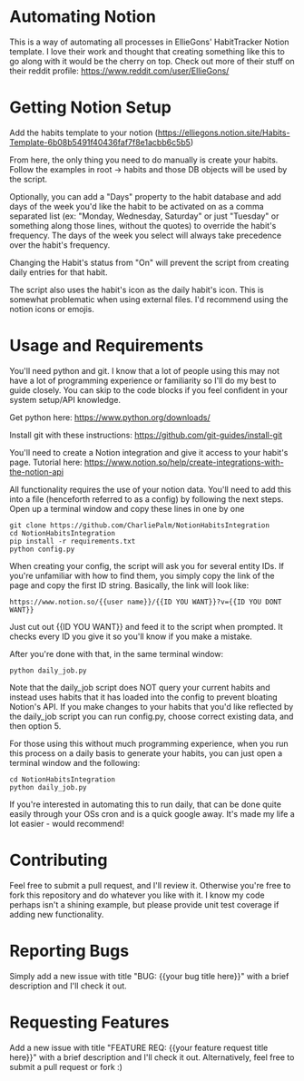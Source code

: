 # Automating Notion

This is a way of automating all processes in EllieGons' HabitTracker Notion template. I love their work and thought that creating something like this to go along with it would be the cherry on top. Check out more of their stuff on their reddit profile: https://www.reddit.com/user/EllieGons/

# Getting Notion Setup
Add the habits template to your notion (https://elliegons.notion.site/Habits-Template-6b08b5491f40436faf7f8e1acbb6c5b5)

From here, the only thing you need to do manually is create your habits. Follow the examples in root -> habits and those DB objects will be used by the script. 

Optionally, you can add a "Days" property to the habit database and add days of the week you'd like the habit to be activated on as a comma separated list (ex: "Monday, Wednesday, Saturday" or just "Tuesday" or something along those lines, without the quotes) to override the habit's frequency. The days of the week you select will always take precedence over the habit's frequency.

Changing the Habit's status from "On" will prevent the script from creating daily entries for that habit.

The script also uses the habit's icon as the daily habit's icon. This is somewhat problematic when using external files. I'd recommend using the notion icons or emojis.

# Usage and Requirements
You'll need python and git. I know that a lot of people using this may not have a lot of programming experience or familiarity so I'll do my best to guide closely. You can skip to the code blocks if you feel confident in your system setup/API knowledge.

Get python here: https://www.python.org/downloads/

Install git with these instructions: https://github.com/git-guides/install-git

You'll need to create a Notion integration and give it access to your habit's page. Tutorial here: https://www.notion.so/help/create-integrations-with-the-notion-api

All functionality requires the use of your notion data. You'll need to add this into a file (henceforth referred to as a config) by following the next steps.
Open up a terminal window and copy these lines in one by one

    git clone https://github.com/CharliePalm/NotionHabitsIntegration
    cd NotionHabitsIntegration
    pip install -r requirements.txt
    python config.py
When creating your config, the script will ask you for several entity IDs. If you're unfamiliar with how to find them, you simply copy the link of the page and copy the first ID string. Basically, the link will look like:

    https://www.notion.so/{{user name}}/{{ID YOU WANT}}?v={{ID YOU DONT WANT}}
Just cut out {{ID YOU WANT}} and feed it to the script when prompted. It checks every ID you give it so you'll know if you make a mistake.

After you're done with that, in the same terminal window:

    python daily_job.py
Note that the daily_job script does NOT query your current habits and instead uses habits that it has loaded into the config to prevent bloating Notion's API. If you make changes to your habits that you'd like reflected by the daily_job script you can run config.py, choose correct existing data, and then option 5.

For those using this without much programming experience, when you run this process on a daily basis to generate your habits, you can just open a terminal window and the following:

    cd NotionHabitsIntegration
    python daily_job.py
If you're interested in automating this to run daily, that can be done quite easily through your OSs cron and is a quick google away. It's made my life a lot easier - would recommend!

# Contributing
Feel free to submit a pull request, and I'll review it. Otherwise you're free to fork this repository and do whatever you like with it. I know my code perhaps isn't a shining example, but please provide unit test coverage if adding new functionality.

# Reporting Bugs
Simply add a new issue with title "BUG: {{your bug title here}}" with a brief description and I'll check it out.

# Requesting Features
Add a new issue with title "FEATURE REQ: {{your feature request title here}}" with a brief description and I'll check it out. Alternatively, feel free to submit a pull request or fork :)
